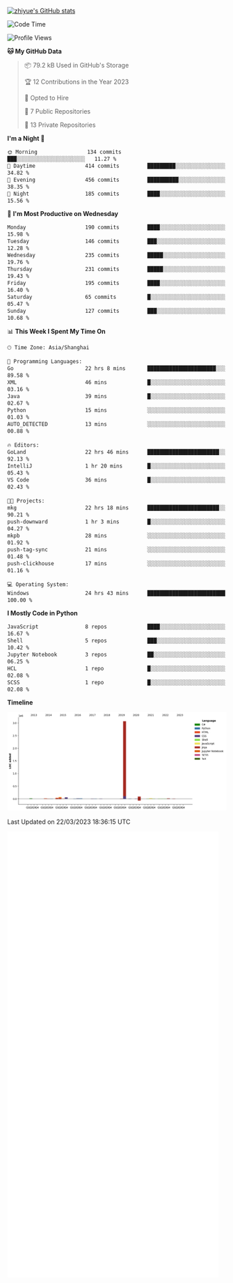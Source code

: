 
[![zhiyue's GitHub stats](https://github-readme-stats.vercel.app/api?username=zhiyue)](https://github.com/anuraghazra/github-readme-stats&&show_icons=true)

<!--START_SECTION:waka-->
![Code Time](http://img.shields.io/badge/Code%20Time-1%2C024%20hrs%201%20min-blue)

![Profile Views](http://img.shields.io/badge/Profile%20Views-0-blue)

**🐱 My GitHub Data** 

> 📦 79.2 kB Used in GitHub's Storage 
 > 
> 🏆 12 Contributions in the Year 2023
 > 
> 💼 Opted to Hire
 > 
> 📜 7 Public Repositories 
 > 
> 🔑 13 Private Repositories 
 > 
**I'm a Night 🦉** 

```text
🌞 Morning                134 commits         ███░░░░░░░░░░░░░░░░░░░░░░   11.27 % 
🌆 Daytime                414 commits         █████████░░░░░░░░░░░░░░░░   34.82 % 
🌃 Evening                456 commits         ██████████░░░░░░░░░░░░░░░   38.35 % 
🌙 Night                  185 commits         ████░░░░░░░░░░░░░░░░░░░░░   15.56 % 
```
📅 **I'm Most Productive on Wednesday** 

```text
Monday                   190 commits         ████░░░░░░░░░░░░░░░░░░░░░   15.98 % 
Tuesday                  146 commits         ███░░░░░░░░░░░░░░░░░░░░░░   12.28 % 
Wednesday                235 commits         █████░░░░░░░░░░░░░░░░░░░░   19.76 % 
Thursday                 231 commits         █████░░░░░░░░░░░░░░░░░░░░   19.43 % 
Friday                   195 commits         ████░░░░░░░░░░░░░░░░░░░░░   16.40 % 
Saturday                 65 commits          █░░░░░░░░░░░░░░░░░░░░░░░░   05.47 % 
Sunday                   127 commits         ███░░░░░░░░░░░░░░░░░░░░░░   10.68 % 
```


📊 **This Week I Spent My Time On** 

```text
🕑︎ Time Zone: Asia/Shanghai

💬 Programming Languages: 
Go                       22 hrs 8 mins       ██████████████████████░░░   89.58 % 
XML                      46 mins             █░░░░░░░░░░░░░░░░░░░░░░░░   03.16 % 
Java                     39 mins             █░░░░░░░░░░░░░░░░░░░░░░░░   02.67 % 
Python                   15 mins             ░░░░░░░░░░░░░░░░░░░░░░░░░   01.03 % 
AUTO_DETECTED            13 mins             ░░░░░░░░░░░░░░░░░░░░░░░░░   00.88 % 

🔥 Editors: 
GoLand                   22 hrs 46 mins      ███████████████████████░░   92.13 % 
IntelliJ                 1 hr 20 mins        █░░░░░░░░░░░░░░░░░░░░░░░░   05.43 % 
VS Code                  36 mins             █░░░░░░░░░░░░░░░░░░░░░░░░   02.43 % 

🐱‍💻 Projects: 
mkg                      22 hrs 18 mins      ███████████████████████░░   90.21 % 
push-downward            1 hr 3 mins         █░░░░░░░░░░░░░░░░░░░░░░░░   04.27 % 
mkpb                     28 mins             ░░░░░░░░░░░░░░░░░░░░░░░░░   01.92 % 
push-tag-sync            21 mins             ░░░░░░░░░░░░░░░░░░░░░░░░░   01.48 % 
push-clickhouse          17 mins             ░░░░░░░░░░░░░░░░░░░░░░░░░   01.16 % 

💻 Operating System: 
Windows                  24 hrs 43 mins      █████████████████████████   100.00 % 
```

**I Mostly Code in Python** 

```text
JavaScript               8 repos             ████░░░░░░░░░░░░░░░░░░░░░   16.67 % 
Shell                    5 repos             ███░░░░░░░░░░░░░░░░░░░░░░   10.42 % 
Jupyter Notebook         3 repos             ██░░░░░░░░░░░░░░░░░░░░░░░   06.25 % 
HCL                      1 repo              █░░░░░░░░░░░░░░░░░░░░░░░░   02.08 % 
SCSS                     1 repo              █░░░░░░░░░░░░░░░░░░░░░░░░   02.08 % 
```



**Timeline**

![Lines of Code chart](https://raw.githubusercontent.com/zhiyue/zhiyue/main/assets/bar_graph.png)


 Last Updated on 22/03/2023 18:36:15 UTC
<!--END_SECTION:waka-->

<!-- [![Top Langs](https://github-readme-stats.vercel.app/api/top-langs/?username=zhiyue)](https://github.com/anuraghazra/github-readme-stats) -->

![](./github-metrics.svg)

